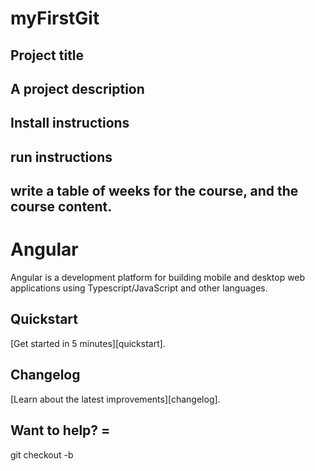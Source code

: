 # myFirstGit

## Project title
## A project description
## Install instructions
## run instructions
## write a table of weeks for the course, and the course content.

# Angular

Angular is a development platform for building mobile and desktop web applications using Typescript/JavaScript and other languages.

## Quickstart

[Get started in 5 minutes][quickstart].

## Changelog

[Learn about the latest improvements][changelog]. 

## Want to help? =


git checkout -b <branchname>
